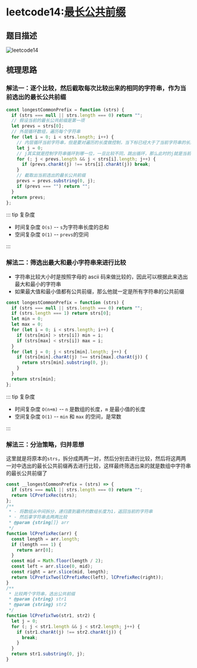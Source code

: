 # leetcode14:[最长公共前缀](https://leetcode-cn.com/problems/two-sum/)

## 题目描述

![leetcode14](https://blog-1256985533.cos.ap-nanjing.myqcloud.com/img/leetcode14_longestCommonPrefix.png)

## 梳理思路

### 解法一：逐个比较，然后截取每次比较出来的相同的字符串，作为当前选出的最长公共前缀

```javascript
const longestCommonPrefix = function (strs) {
  if (strs === null || strs.length === 0) return "";
  // 假设当前的最长公共前缀是第一项
  let prevs = strs[0];
  // 外层循环数组，遍历每个字符串
  for (let i = 0; i < strs.length; i++) {
    // 内层循环当前字符串，但是要对遍历的长度做控制，当下标已经大于了当前字符串的长度或者已经大于当前选出来的公共前缀prevs的长度时，就要停止
    let j = 0;
    // j其实就是控制字符串循环到哪一位，一旦比较不同，跳出循环，那么此时的j就是当前的最长公共前缀的最后一位
    for (; j < prevs.length && j < strs[i].length; j++) {
      if (prevs.charAt(j) !== strs[i].charAt(j)) break;
    }
    // 截取出当前选出的最长公共前缀
    prevs = prevs.substring(0, j);
    if (prevs === "") return "";
  }
  return prevs;
};
```

::: tip 复杂度

- 时间复杂度 `O(s)` -- `s`为字符串长度的总和
- 空间复杂度 `O(1)` -- `prevs`的空间

:::

### 解法二：筛选出最大和最小字符串来进行比较

- 字符串比较大小时是按照字母的 ascii 码来做比较的，因此可以根据此来选出最大和最小的字符串
- 如果最大值和最小值都有公共前缀，那么他就一定是所有字符串的公共前缀

```javascript
const longestCommonPrefix = function (strs) {
  if (strs === null || strs.length === 0) return "";
  if (strs.length === 1) return strs[0];
  let min = 0;
  let max = 0;
  for (let i = 0; i < strs.length; i++) {
    if (strs[min] > strs[i]) min = i;
    if (strs[max] < strs[i]) max = i;
  }
  for (let j = 0; j < strs[min].length; j++) {
    if (strs[min].charAt(j) !== strs[max].charAt(j)) {
      return strs[min].substring(0, j);
    }
  }
  return strs[min];
};
```

::: tip 复杂度

- 时间复杂度 `O(n+m)` -- `n` 是数组的长度，`m` 是最小值的长度
- 空间复杂度 `O(1)` -- `min` 和 `max` 的空间，是常数

:::

### 解法三：分治策略，归并思想

这里就是将原本的`strs`，拆分成两两一对，然后分别去进行比较，然后将这两两一对中选出的最长公共前缀再去进行比较，这样最终筛选出来的就是数组中字符串的最长公共前缀了

```javascript
const __longestCommonPrefix = (strs) => {
  if (strs === null || strs.length === 0) return "";
  return lCPrefixRec(strs);
};
/**
 * - 将数组从中间拆分，递归直到最终的数组长度为1，返回当前的字符串
 * - 然后拿字符串去两两比较
 * @param {string[]} arr
 */
function lCPrefixRec(arr) {
  const length = arr.length;
  if (length === 1) {
    return arr[0];
  }
  const mid = Math.floor(length / 2);
  const left = arr.slice(0, mid);
  const right = arr.slice(mid, length);
  return lCPrefixTwo(lCPrefixRec(left), lCPrefixRec(right));
}
/**
 * 比较两个字符串，选出公共前缀
 * @param {string} str1
 * @param {string} str2
 */
function lCPrefixTwo(str1, str2) {
  let j = 0;
  for (; j < str1.length && j < str2.length; j++) {
    if (str1.charAt(j) !== str2.charAt(j)) {
      break;
    }
  }
  return str1.substring(0, j);
}
```
